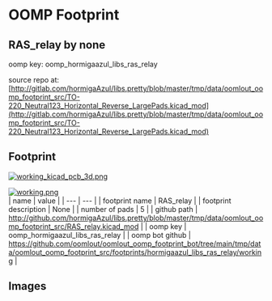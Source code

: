 # OOMP Footprint  
## RAS_relay  by none  
  
oomp key: oomp_hormigaazul_libs_ras_relay  
  
source repo at: [http://gitlab.com/hormigaAzul/libs.pretty/blob/master/tmp/data/oomlout_oomp_footprint_src/TO-220_Neutral123_Horizontal_Reverse_LargePads.kicad_mod](http://gitlab.com/hormigaAzul/libs.pretty/blob/master/tmp/data/oomlout_oomp_footprint_src/TO-220_Neutral123_Horizontal_Reverse_LargePads.kicad_mod)  
## Footprint  
  
[![working_kicad_pcb_3d.png](working_kicad_pcb_3d_600.png)](working_kicad_pcb_3d.png)  
  
[![working.png](working_600.png)](working.png)  
| name | value | 
| --- | --- | 
| footprint name | RAS_relay | 
| footprint description | None | 
| number of pads | 5 | 
| github path | http://github.com/hormigaAzul/libs.pretty/blob/master/tmp/data/oomlout_oomp_footprint_src/RAS_relay.kicad_mod | 
| oomp key | oomp_hormigaazul_libs_ras_relay | 
| oomp bot github | https://github.com/oomlout/oomlout_oomp_footprint_bot/tree/main/tmp/data/oomlout_oomp_footprint_src/footprints/hormigaazul_libs_ras_relay/working | 
## Images  
